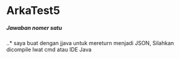 # ArkaTest5

##### Jawaban nomer satu 
..* saya buat dengan jjava untuk mereturn menjadi JSON, Silahkan dicompile lwat cmd atau IDE Java

